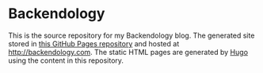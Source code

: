 # Backendology

This is the source repository for my Backendology blog. The generated site stored in [this GitHub Pages repository](https://github.com/jaredririe/jaredririe.github.io) and hosted at http://backendology.com. The static HTML pages are generated by [Hugo](https://gohugo.io) using the content in this repository.
